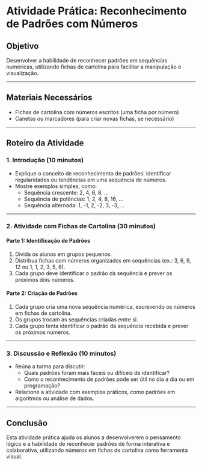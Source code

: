 # Atividade Prática: Reconhecimento de Padrões com Números

## Objetivo
Desenvolver a habilidade de reconhecer padrões em sequências numéricas, utilizando fichas de cartolina para facilitar a manipulação e visualização.

---

## Materiais Necessários
- Fichas de cartolina com números escritos (uma ficha por número)
- Canetas ou marcadores (para criar novas fichas, se necessário)

---

## Roteiro da Atividade

### 1. Introdução (10 minutos)
- Explique o conceito de reconhecimento de padrões: identificar regularidades ou tendências em uma sequência de números.
- Mostre exemplos simples, como:
  - Sequência crescente: 2, 4, 6, 8, ...
  - Sequência de potências: 1, 2, 4, 8, 16, ...
  - Sequência alternada: 1, -1, 2, -2, 3, -3, ...

---

### 2. Atividade com Fichas de Cartolina (30 minutos)

#### Parte 1: Identificação de Padrões
1. Divida os alunos em grupos pequenos.
2. Distribua fichas com números organizados em sequências (ex.: 3, 6, 9, 12 ou 1, 1, 2, 3, 5, 8).
3. Cada grupo deve identificar o padrão da sequência e prever os próximos dois números.

#### Parte 2: Criação de Padrões
1. Cada grupo cria uma nova sequência numérica, escrevendo os números em fichas de cartolina.
2. Os grupos trocam as sequências criadas entre si.
3. Cada grupo tenta identificar o padrão da sequência recebida e prever os próximos números.

---

### 3. Discussão e Reflexão (10 minutos)
- Reúna a turma para discutir:
  - Quais padrões foram mais fáceis ou difíceis de identificar?
  - Como o reconhecimento de padrões pode ser útil no dia a dia ou em programação?
- Relacione a atividade com exemplos práticos, como padrões em algoritmos ou análise de dados.

---

## Conclusão
Esta atividade prática ajuda os alunos a desenvolverem o pensamento lógico e a habilidade de reconhecer padrões de forma interativa e colaborativa, utilizando números em fichas de cartolina como ferramenta visual.
